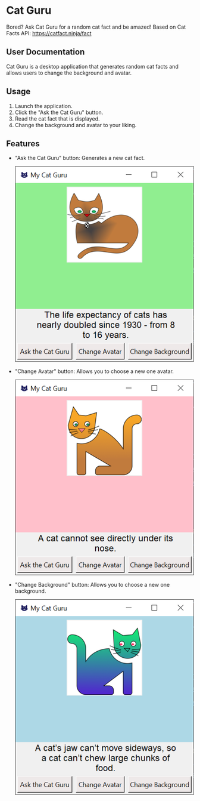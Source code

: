 # Cat Guru
Bored? Ask Cat Guru for a random cat fact and be amazed! Based on Cat Facts API: https://catfact.ninja/fact

## User Documentation
Cat Guru is a desktop application that generates random cat facts and allows users to change the background and avatar.

## Usage
1. Launch the application.
2. Click the "Ask the Cat Guru" button.
3. Read the cat fact that is displayed.
4. Change the background and avatar to your liking.

## Features
- "Ask the Cat Guru" button: Generates a new cat fact.
  
   ![](https://github.com/hrosicka/CatGuru/blob/master/Doc/CatGuruDoc1.png)
  
- "Change Avatar" button: Allows you to choose a new one avatar.
  
   ![](https://github.com/hrosicka/CatGuru/blob/master/Doc/CatGuruDoc2.png)
  
- "Change Background" button: Allows you to choose a new one background.

   ![](https://github.com/hrosicka/CatGuru/blob/master/Doc/CatGuruDoc3.png)
